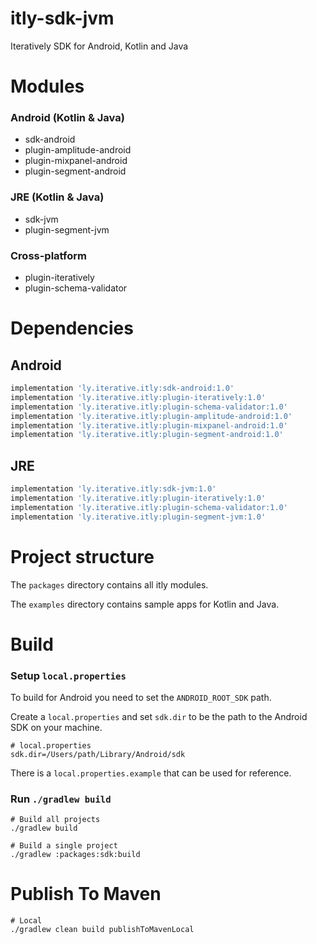 # itly-sdk-jvm
Iteratively SDK for Android, Kotlin and Java

# Modules
### Android (Kotlin & Java)
 * sdk-android
 * plugin-amplitude-android
 * plugin-mixpanel-android
 * plugin-segment-android
### JRE (Kotlin & Java)
 * sdk-jvm
 * plugin-segment-jvm
### Cross-platform
 * plugin-iteratively
 * plugin-schema-validator


# Dependencies
## Android
```groovy
implementation 'ly.iterative.itly:sdk-android:1.0'
implementation 'ly.iterative.itly:plugin-iteratively:1.0'
implementation 'ly.iterative.itly:plugin-schema-validator:1.0'
implementation 'ly.iterative.itly:plugin-amplitude-android:1.0'
implementation 'ly.iterative.itly:plugin-mixpanel-android:1.0'
implementation 'ly.iterative.itly:plugin-segment-android:1.0'
```

## JRE
```groovy
implementation 'ly.iterative.itly:sdk-jvm:1.0'
implementation 'ly.iterative.itly:plugin-iteratively:1.0'
implementation 'ly.iterative.itly:plugin-schema-validator:1.0'
implementation 'ly.iterative.itly:plugin-segment-jvm:1.0'
```

# Project structure
The `packages` directory contains all itly modules.

The `examples` directory contains sample apps for Kotlin and Java.

# Build

### Setup `local.properties`
To build for Android you need to set the `ANDROID_ROOT_SDK` path.

Create a `local.properties` and set `sdk.dir` to be the path to the Android SDK on your machine.
```
# local.properties
sdk.dir=/Users/path/Library/Android/sdk
``` 

There is a `local.properties.example` that can be used for reference.

### Run `./gradlew build`
```
# Build all projects
./gradlew build

# Build a single project
./gradlew :packages:sdk:build
```

# Publish To Maven
```
# Local
./gradlew clean build publishToMavenLocal
```
